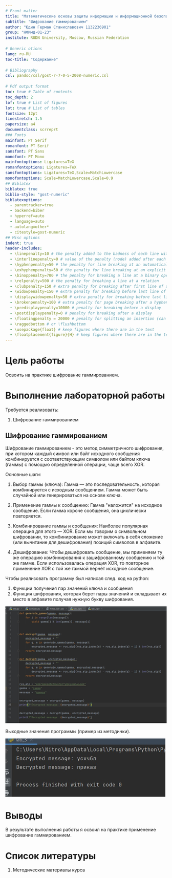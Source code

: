```yaml
---
# Front matter
title: "Математические основы защиты информации и информационной безопасности. Отчет по лабораторной работе №3"
subtitle: "Шифрование гаммированием"
author: "Юдин Герман Станиславович 1132236901"
group: "НФИмд-01-23"
institute: RUDN University, Moscow, Russian Federation

# Generic otions
lang: ru-RU
toc-title: "Содержание"

# Bibliography
csl: pandoc/csl/gost-r-7-0-5-2008-numeric.csl

# Pdf output format
toc: true # Table of contents
toc_depth: 2
lof: true # List of figures
lot: true # List of tables
fontsize: 12pt
linestretch: 1.5
papersize: a4
documentclass: scrreprt
### Fonts
mainfont: PT Serif
romanfont: PT Serif
sansfont: PT Sans
monofont: PT Mono
mainfontoptions: Ligatures=TeX
romanfontoptions: Ligatures=TeX
sansfontoptions: Ligatures=TeX,Scale=MatchLowercase
monofontoptions: Scale=MatchLowercase,Scale=0.9
## Biblatex
biblatex: true
biblio-style: "gost-numeric"
biblatexoptions:
  - parentracker=true
  - backend=biber
  - hyperref=auto
  - language=auto
  - autolang=other*
  - citestyle=gost-numeric
## Misc options
indent: true
header-includes:
  - \linepenalty=10 # the penalty added to the badness of each line within a paragraph (no associated penalty node) Increasing the value makes tex try to have fewer lines in the paragraph.
  - \interlinepenalty=0 # value of the penalty (node) added after each line of a paragraph.
  - \hyphenpenalty=50 # the penalty for line breaking at an automatically inserted hyphen
  - \exhyphenpenalty=50 # the penalty for line breaking at an explicit hyphen
  - \binoppenalty=700 # the penalty for breaking a line at a binary operator
  - \relpenalty=500 # the penalty for breaking a line at a relation
  - \clubpenalty=150 # extra penalty for breaking after first line of a paragraph
  - \widowpenalty=150 # extra penalty for breaking before last line of a paragraph
  - \displaywidowpenalty=50 # extra penalty for breaking before last line before a display math
  - \brokenpenalty=100 # extra penalty for page breaking after a hyphenated line
  - \predisplaypenalty=10000 # penalty for breaking before a display
  - \postdisplaypenalty=0 # penalty for breaking after a display
  - \floatingpenalty = 20000 # penalty for splitting an insertion (can only be split footnote in standard LaTeX)
  - \raggedbottom # or \flushbottom
  - \usepackage{float} # keep figures where there are in the text
  - \floatplacement{figure}{H} # keep figures where there are in the text
---
```


# Цель работы

Освоить на практике шифрование гаммированием.

# Выполнение лабораторной работы

Требуется реализовать:

1. Шифрование гаммированием

## Шифрование гаммированием

Шифрование гаммированием - это метод симметричного шифрования, при котором каждый символ или байт исходного сообщения комбинируется с соответствующим символом или байтом ключа (гаммы) с помощью определенной операции, чаще всего XOR.

Основные шаги:

1. Выбор гаммы (ключа): Гамма — это последовательность, которая комбинируется с исходным сообщением. Гамма может быть случайной или генерироваться на основе ключа.

2. Применение гаммы к сообщению: Гамма "наложится" на исходное сообщение. Если гамма короче сообщения, она циклически повторяется.

3. Комбинирование гаммы и сообщения: Наиболее популярная операция для этого — XOR. Если мы говорим о символьном шифровании, то комбинирование может включать в себя сложение (или вычитание для дешифрования) позиций символов в алфавите.

4. Дешифрование: Чтобы дешифровать сообщение, мы применяем ту же операцию комбинирования к зашифрованному сообщению и той же гамме. Если использовалась операция XOR, то повторное применение XOR с той же гаммой вернёт исходное сообщение.

Чтобы реализовать программу был написал след. код на python:

1. Функции получения пар значений ключа и сообщения
2. Функция шифрования, которая берет пары значений и складывает их место в алфавите получая нужную букву шифрования.

![main_func](images/1.jpg)

Выходные значения программы (пример из методички).

![output](images/2.jpg)


# Выводы

В результате выполнения работы я освоил на практике применение шифрование гаммированием.

# Список литературы

1. Методические материалы курса
